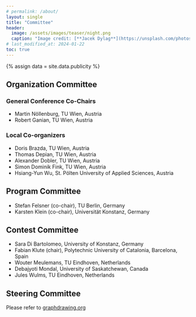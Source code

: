 ```yaml
---
# permalink: /about/
layout: single
title: "Committee"
header:
  image: /assets/images/teaser/night.png
  caption: "Image credit: [**Jacek Dylag**](https://unsplash.com/photos/IiQXLbTTQCw)"
# last_modified_at: 2024-01-22
toc: true
---
```


{% assign data = site.data.publicity %}

## Organization Committee

### General Conference Co-Chairs

* Martin Nöllenburg, TU Wien, Austria
* Robert Ganian, TU Wien, Austria

### Local Co-organizers

* Doris Brazda, TU Wien, Austria
* Thomas Depian, TU Wien, Austria 
* Alexander Dobler, TU Wien, Austria 
* Simon Dominik Fink, TU Wien, Austria 
* Hsiang-Yun Wu, St. Pölten University of Applied Sciences, Austria


<!--
{% assign role = "" %}
{% for member in data.OC-Members %}
  {% if role != member.Role %}
    {% assign role = member.Role %}
<h3 class="oc-role"><strong>{{ member.Role }}</strong></h3>
  {% endif %}
<div style="display: inline-block; width: 45%; text-align: left;">
  {% if member.Photo == "yes" %}
<img style="border-radius: 50%" src="../../assets/images/oc/{{ member.First }}_{{ member.Given }}.jpg"
     class="circle" width="150" height="150" /><br />
  {% else %}
<img style="border-radius: 50%" src="../../assets/images/oc/nobody.jpg" width="150" height="150" /><br />
  {% endif %}
<strong>{{ member.First }} {{ member.Given }}</strong><br />
{{ member.Affiliation }}<br /><br />
</div>
{% endfor %}
-->

## Program Committee

* Stefan Felsner (co-chair), TU Berlin, Germany
* Karsten Klein (co-chair), Universität Konstanz, Germany

<!-- 
* Patrizio Angelini (co-chair), John Cabot University, Italy
* Therese Biedl, University of Waterloo, Canada
* Sabine Cornelsen, Universität Konstanz, Germany
* Giordano Da Lozzo, Roma Tre University, Italy
* Stephan Diehl, Universität Trier, Germany
* Henry Förster, Universität Tübingen, Germany
* Martin Gronemann, TU Wien, Austria
* Yasuhiro Hashimoto, The University of Aizu, Japan
* Michael Hoffmann, ETH Zürich, Switzerland
* Hiroshi Hosobe, Hosei University, Japan
* Yifan Hu, Yahoo! Research, USA
* Takayuki Itoh, Ochanomizu University, Japan
* Philipp Kindermann, Universität Trier, Germany
* Karsten Klein, Universität Konstanz, Germany
* Stephen Kobourov, University of Arizona, USA
* Jan Kratochvíl, Charles University of Prague, Czech Republic
* Kim Marriott, Monash University, Australia
* Irene Parada, TU Eindhoven, The Netherlands
* Sergey Pupyrev, Facebook, USA
* Helen Purchase, University of Glasgow, Scotland
* Arnaud Sallaberry, LIRMM, Université Paul-Valéry Montpellier, France
* Ingo Scholtes, University of Zurich, Switzerland
* Falk Schreiber, Universität Konstanz, Germany
* André Schulz, FernUniversität in Hagen, Germany
* Andrew Suk, University of California San Diego, USA
* Antonios Symvonis, National Technical University of Athens, Greece
* Alessandra Tappini, University of Perugia, Italy
* Meirav Zehavi, Ben-Gurion University, Israel
* Reinhard von Hanxleden (co-chair), Christian-Albrechts-Universität zu Kiel, Germany
* Tatiana von Landesberger, Universität Köln, Germany -->

## Contest Committee

* Sara Di Bartolomeo, University of Konstanz, Germany
* Fabian Klute (chair), Polytechnic University of Catalonia, Barcelona, Spain
* Wouter Meulemans, TU Eindhoven, Netherlands
* Debajyoti Mondal, University of Saskatchewan, Canada
* Jules Wulms, TU Eindhoven, Netherlands

## Steering Committee

Please refer to [graphdrawing.org](http://graphdrawing.org/sc.html)
